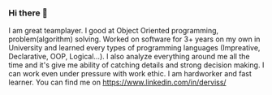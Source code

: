 ### Hi there 👋

I am great teamplayer. I good at Object Oriented programming, problem(algorithm) solving. Worked on software for 3+ years on my own in University and learned every types of programming languages (Impreative, Declarative, OOP, Logical...). I also analyze everything around me all the time and it's give me ability of catching details and strong decision making. I can work even under pressure with work ethic. I am hardworker and fast learner.
You can find me on https://www.linkedin.com/in/derviss/
